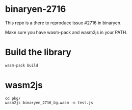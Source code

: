 # binaryen-2716

This repo is a there to reproduce issue #2716 in binaryen.

Make sure you have wasm-pack and wasm2js in your PATH.

# Build the library
```bash
wasm-pack build
```

# wasm2js
```
cd pkg/
wasm2js binaryen_2716_bg.wasm -o test.js
```
